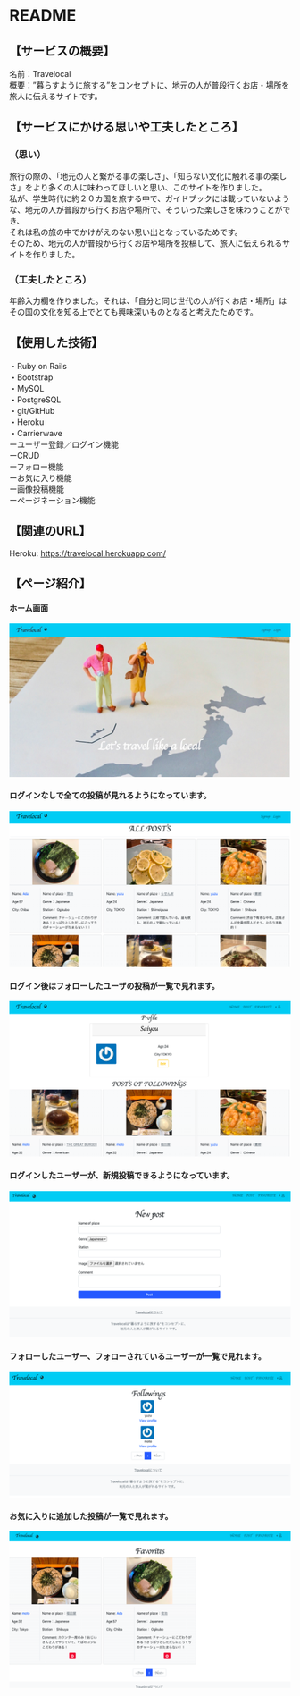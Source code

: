 # README
## 【サービスの概要】<br>
名前：Travelocal<br>
概要：”暮らすように旅する”をコンセプトに、地元の人が普段行くお店・場所を旅人に伝えるサイトです。<br>

## 【サービスにかける思いや工夫したところ】<br>
### （思い）<br>
旅行の際の、「地元の人と繋がる事の楽しさ」、「知らない文化に触れる事の楽しさ」をより多くの人に味わってほしいと思い、このサイトを作りました。<br>
私が、学生時代に約２０カ国を旅する中で、ガイドブックには載っていないような、地元の人が普段から行くお店や場所で、そういった楽しさを味わうことができ、<br>
それは私の旅の中でかけがえのない思い出となっているためです。<br>
そのため、地元の人が普段から行くお店や場所を投稿して、旅人に伝えられるサイトを作りました。<br>
### （工夫したところ）<br>
年齢入力欄を作りました。それは、「自分と同じ世代の人が行くお店・場所」はその国の文化を知る上でとても興味深いものとなると考えたためです。<br>

## 【使用した技術】<br>
・Ruby on Rails <br>
・Bootstrap<br>
・MySQL<br>
・PostgreSQL<br>
・git/GitHub<br>
・Heroku<br>
・Carrierwave<br>
ーユーザー登録／ログイン機能<br>
ーCRUD<br>
ーフォロー機能<br>
ーお気に入り機能<br>
ー画像投稿機能<br>
ーページネーション機能<br>

## 【関連のURL】<br>
Heroku: https://travelocal.herokuapp.com/<br>

## 【ページ紹介】<br>
#### ホーム画面
![home](app/assets/images/travelocal1.jpg)
#### ログインなしで全ての投稿が見れるようになっています。
![home](app/assets/images/travelocal7.png)
#### ログイン後はフォローしたユーザの投稿が一覧で見れます。
![home](app/assets/images/travelocal8.png)
#### ログインしたユーザーが、新規投稿できるようになっています。
![home](app/assets/images/travelocal4.png)
#### フォローしたユーザー、フォローされているユーザーが一覧で見れます。
![home](app/assets/images/travelocal5.png)
#### お気に入りに追加した投稿が一覧で見れます。
![home](app/assets/images/travelocal9.png)
